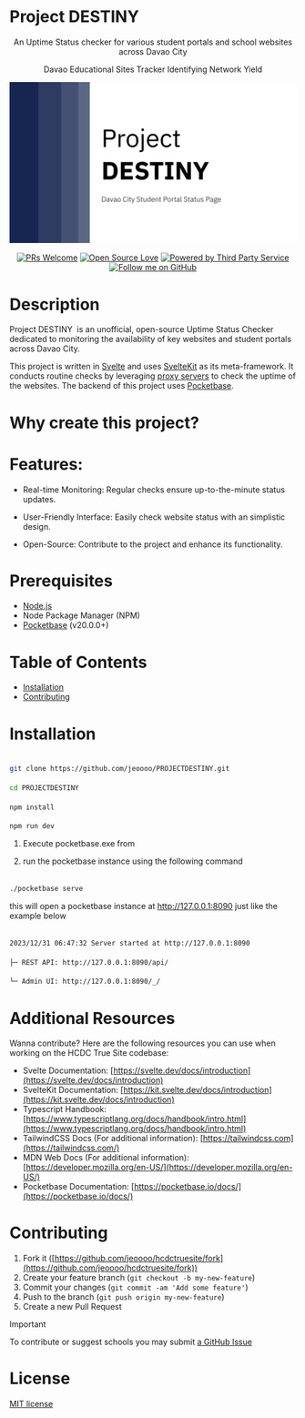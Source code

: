 # Project DESTINY

  
<div align="center">
An Uptime Status checker for various student portals and school websites across Davao City

  

Davao Educational Sites Tracker Identifying Network Yield

  

![Project DESTINY](projectdestiny.png)

  

[![PRs Welcome](https://img.shields.io/badge/PRs-welcome-brightgreen.svg)](CONTRIBUTING.md)
[![Open Source Love](https://badges.frapsoft.com/os/v1/open-source.svg?v=103)](https://opensource.org/)
[![Powered by Third Party Service](https://img.shields.io/badge/powered%20by-ThirdPartyService-blue.svg)](https://thirdpartyservice.com/)
[![Follow me on GitHub](https://img.shields.io/github/followers/jeoooo?label=Follow&style=social)](https://github.com/jeoooo)
</div>
  

# Description

  

Project DESTINY  is an unofficial, open-source Uptime Status Checker dedicated to monitoring the availability of key websites and student portals across Davao City.

  

This project is written in [Svelte](https://developer.mozilla.org/en-US/docs/Learn/Tools_and_testing/Client-side_JavaScript_frameworks/Svelte_getting_started) and uses [SvelteKit](https://joyofcode.xyz/what-is-sveltekit) as its meta-framework. It conducts routine checks by leveraging [proxy servers](https://www.fortinet.com/resources/cyberglossary/proxy-server#:~:text=A%20proxy%20server%20is%20a,web%20pages%20they%20visit%20online.) to check the uptime of the websites. The backend of this project uses [Pocketbase](https://pocketbase.io/).

  

# Why create this project?

  

# Features:

  

- Real-time Monitoring: Regular checks ensure up-to-the-minute status updates.

- User-Friendly Interface: Easily check website status with an simplistic design.

- Open-Source: Contribute to the project and enhance its functionality.

  
  

# Prerequisites

  

- [Node.js](https://nodejs.org/en)
- Node Package Manager (NPM)
- [Pocketbase](https://pocketbase.io/) (v20.0.0+)

  

# Table of Contents
- [Installation](#installation)
- [Contributing](#contributing)


# Installation

```bash

git clone https://github.com/jeoooo/PROJECTDESTINY.git

cd PROJECTDESTINY

npm install

npm run dev

```

1. Execute pocketbase.exe from

2. run the pocketbase instance using the following command

```bash

./pocketbase serve

```

this will open a pocketbase instance at http://127.0.0.1:8090 just like the example below

```bash

2023/12/31 06:47:32 Server started at http://127.0.0.1:8090

├─ REST API: http://127.0.0.1:8090/api/

└─ Admin UI: http://127.0.0.1:8090/_/

```

# Additional Resources

Wanna contribute? Here are the following resources you can use when working on the HCDC True Site codebase:


- Svelte Documentation: [https://svelte.dev/docs/introduction](https://svelte.dev/docs/introduction)
- SvelteKit Documentation: [https://kit.svelte.dev/docs/introduction](https://kit.svelte.dev/docs/introduction)
- Typescript Handbook: [https://www.typescriptlang.org/docs/handbook/intro.html](https://www.typescriptlang.org/docs/handbook/intro.html)
- TailwindCSS Docs (For additional information): [https://tailwindcss.com](https://tailwindcss.com/)
- MDN Web Docs (For additional information): [https://developer.mozilla.org/en-US/](https://developer.mozilla.org/en-US/)
- Pocketbase Documentation: [https://pocketbase.io/docs/](https://pocketbase.io/docs/)

# Contributing

1. Fork it ([https://github.com/jeoooo/hcdctruesite/fork](https://github.com/jeoooo/hcdctruesite/fork))
2. Create your feature branch (`git checkout -b my-new-feature`)
3. Commit your changes (`git commit -am 'Add some feature'`)
4. Push to the branch (`git push origin my-new-feature`)
5. Create a new Pull Request

> [!IMPORTANT]
> To contribute or suggest schools you may submit [a GitHub Issue](https://github.com/jeoooo/PROJECTDESTINY/issues)

# License
[MIT license](https://github.com/jeoooo/PROJECTDESTINY/blob/main/LICENSE)

